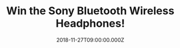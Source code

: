 ---
campaign-uuid: "c-99a870c3-63b9-4f67-8926-84a56d199f76"
type: "Competition"
category: "Technology"
date: "2018-11-27T09:00:00.000Z"
end-date: "2018-12-27T23:59:00.000Z"
disable-form: false
is_promoted: false
has_entry_page: true
title: "Win the Sony Bluetooth Wireless Headphones!"
competition-description: "<p>Dance like nobody’s watching with the Wireless Bluetooth\
  \ Headphones. We are giving away the amazing Sony Bluetooth Wireless Headphones\
  \ to one of our lucky members to win and enjoy their fav tunes anywhere! Connect\
  \ to a selected smartphone with One-touch listening via NFC, then move freely and\
  \ easily wherever you are without tangles or discomfort. Soft, cushioned earpads\
  \ absorb the pressure so that you can listen for longer.</p>\n<p>Does it sound good?\
  \ Click below for a chance to win!</p>\n"
hero-header: "Win the Sony Bluetooth Wireless Headphones!"
terms-confirmation: "N/A"
banner-img: "https://assets.expresslyapp.com/asset-12e4ea35-a481-4bde-ba70-f77c47f05b50.jpg"
logo-left-href: "http://sony.co.uk"
logo-left-image: "https://assets.expresslyapp.com/asset-6293aa87-5815-4f15-b976-af08f7633522.jpg"
logo-left-title: "Sony"
bg-image-hero: "https://assets.expresslyapp.com/asset-f4ad6a4d-d362-4d50-b73d-727a6ed9ad2c.jpg"
bg-image-first: "https://assets.expresslyapp.com/asset-60d5fe31-832a-491a-ac08-8fdde79b987f.jpg"
bg-image-second: "https://assets.expresslyapp.com/asset-60bb0bec-fa69-4304-af09-9fbae926947c.jpg"
bg-image-third: "https://assets.expresslyapp.com/asset-a0a9b44a-458b-40fb-a21b-52179347463d.jpg"
section1-content: "<p>Wirelessly stream your favourite tracks with Bluetooth. Pair\
  \ your smartphone or tablet with these Bluetooth-enabled headphones and you can\
  \ enjoy your music and even control playlists and volume right from your device.</p>\n\
  <p>Why wait when you could be listening? Plug in your headphones via the supplied\
  \ USB cable and get up to ten hours of playback from only one hour of charging.</p>\n"
section2-content: "<p>Listen longer with 30 hours’ wireless playback! Keep your tunes\
  \ playing throughout the day. A built-in Li-ion battery delivers approximately thirty\
  \ hours of power and is rechargeable via USB and take them anywhere you go. A swivel\
  \ folding design makes it easy to store them when not in use or while traveling.\
  \ The earcups swivel flat for easy packing in a suitcase or slipping into a bag.</p>\n"
section3-content: "<p>PLUS many more features for you to discover: NFC One-touch for\
  \ instant connectivity, Hear it all with 30 mm drivers…. If this sound like the\
  \ perfect gift, think no more and enter the form below for a chance to win them!</p>\n\
  <p>Get ready to stand out anywhere you go with the brand new Sony Wireless Headphones!\
  \ Good luck!</p>\n"
entry-title: "Win the Sony Bluetooth Wireless Headphones!"
entry-content: "<p>Enter the draw to win the Sony Bluetooth Wireless Headphones before\
  \ 23:59 on 27th of December 2018.</p>\n"
has-winner: true
winner-title: "CONGRATULATIONS to Christopher D who won the Sony Bluetooth Wireless\
  \ Headphones!"
winner-banner: "https://assets.expresslyapp.com/asset-54787059-6d86-4ca5-b858-7c6afe2e0808.jpg"
prize-description: "Sony Bluetooth Wireless Headphones"
special-conditions: "Multiple entries are allowed up to one every day.\r\nThis competition\
  \ is also available on: http://club.expressly.io/competitons/sony-bluetooth-wireless-headphones"
country-restrictions:
- "GB"
---
